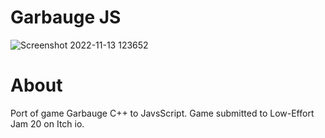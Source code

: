 # Garbauge JS
![Screenshot 2022-11-13 123652](https://user-images.githubusercontent.com/17791454/201505959-ef8092f4-b79b-4ff7-bdd1-73036354e91e.png)

# About 
Port of game Garbauge C++ to JavsScript. Game submitted to Low-Effort Jam 20 on Itch io.
